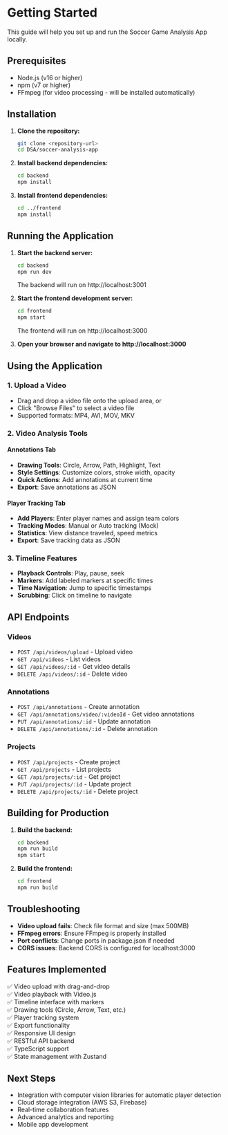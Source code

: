 # Getting Started

This guide will help you set up and run the Soccer Game Analysis App locally.

## Prerequisites

- Node.js (v16 or higher)
- npm (v7 or higher)
- FFmpeg (for video processing - will be installed automatically)

## Installation

1. **Clone the repository:**
   ```bash
   git clone <repository-url>
   cd DSA/soccer-analysis-app
   ```

2. **Install backend dependencies:**
   ```bash
   cd backend
   npm install
   ```

3. **Install frontend dependencies:**
   ```bash
   cd ../frontend
   npm install
   ```

## Running the Application

1. **Start the backend server:**
   ```bash
   cd backend
   npm run dev
   ```
   The backend will run on http://localhost:3001

2. **Start the frontend development server:**
   ```bash
   cd frontend
   npm start
   ```
   The frontend will run on http://localhost:3000

3. **Open your browser and navigate to http://localhost:3000**

## Using the Application

### 1. Upload a Video
- Drag and drop a video file onto the upload area, or
- Click "Browse Files" to select a video file
- Supported formats: MP4, AVI, MOV, MKV

### 2. Video Analysis Tools

#### Annotations Tab
- **Drawing Tools**: Circle, Arrow, Path, Highlight, Text
- **Style Settings**: Customize colors, stroke width, opacity
- **Quick Actions**: Add annotations at current time
- **Export**: Save annotations as JSON

#### Player Tracking Tab
- **Add Players**: Enter player names and assign team colors
- **Tracking Modes**: Manual or Auto tracking (Mock)
- **Statistics**: View distance traveled, speed metrics
- **Export**: Save tracking data as JSON

### 3. Timeline Features
- **Playback Controls**: Play, pause, seek
- **Markers**: Add labeled markers at specific times
- **Time Navigation**: Jump to specific timestamps
- **Scrubbing**: Click on timeline to navigate

## API Endpoints

### Videos
- `POST /api/videos/upload` - Upload video
- `GET /api/videos` - List videos
- `GET /api/videos/:id` - Get video details
- `DELETE /api/videos/:id` - Delete video

### Annotations
- `POST /api/annotations` - Create annotation
- `GET /api/annotations/video/:videoId` - Get video annotations
- `PUT /api/annotations/:id` - Update annotation
- `DELETE /api/annotations/:id` - Delete annotation

### Projects
- `POST /api/projects` - Create project
- `GET /api/projects` - List projects
- `GET /api/projects/:id` - Get project
- `PUT /api/projects/:id` - Update project
- `DELETE /api/projects/:id` - Delete project

## Building for Production

1. **Build the backend:**
   ```bash
   cd backend
   npm run build
   npm start
   ```

2. **Build the frontend:**
   ```bash
   cd frontend
   npm run build
   ```

## Troubleshooting

- **Video upload fails**: Check file format and size (max 500MB)
- **FFmpeg errors**: Ensure FFmpeg is properly installed
- **Port conflicts**: Change ports in package.json if needed
- **CORS issues**: Backend CORS is configured for localhost:3000

## Features Implemented

✅ Video upload with drag-and-drop  
✅ Video playback with Video.js  
✅ Timeline interface with markers  
✅ Drawing tools (Circle, Arrow, Text, etc.)  
✅ Player tracking system  
✅ Export functionality  
✅ Responsive UI design  
✅ RESTful API backend  
✅ TypeScript support  
✅ State management with Zustand  

## Next Steps

- Integration with computer vision libraries for automatic player detection
- Cloud storage integration (AWS S3, Firebase)
- Real-time collaboration features
- Advanced analytics and reporting
- Mobile app development